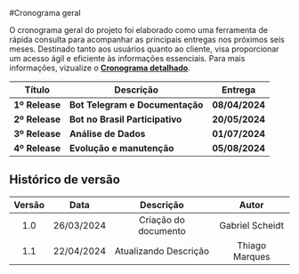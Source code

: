 #Cronograma geral

O cronograma geral do projeto foi elaborado como uma ferramenta de rápida consulta para acompanhar as principais entregas nos próximos seis meses. Destinado tanto aos usuários quanto ao cliente, visa proporcionar um acesso ágil e eficiente às informações essenciais. Para mais informações, vizualize o  [**Cronograma detalhado**](./Cronograma%20Detalhado.md).


 Título                   | Descrição                                      |    Entrega     |
|-------------------------|------------------------------------------------|----------------|
| **1º Release**          | **Bot Telegram e Documentação**                | **08/04/2024** |
| **2º Release**          | **Bot no Brasil Participativo**                | **20/05/2024** | 
| **3º Release**          | **Análise de Dados**                           | **01/07/2024** | 
| **4º Release**          | **Evolução e manutenção**                      | **05/08/2024** |

## Histórico de versão

| Versão |    Data    |                       Descrição                       |      Autor       |
| :----: | :--------: | :---------------------------------------------------: | :--------------: |
|  1.0   | 26/03/2024 |           Criação do documento                        | Gabriel Scheidt  |
|  1.1   | 22/04/2024 |           Atualizando Descrição                       | Thiago Marques   |